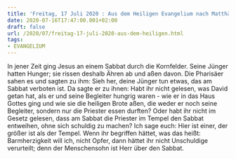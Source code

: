```yaml
---
title: 'Freitag, 17 Juli 2020 : Aus dem Heiligen Evangelium nach Matthäus - Mt 12,1-8.'
date: 2020-07-16T17:47:00.001+02:00
draft: false
url: /2020/07/freitag-17-juli-2020-aus-dem-heiligen.html
tags: 
- EVANGELIUM
---
```


In jener Zeit ging Jesus an einem Sabbat durch die Kornfelder. Seine Jünger hatten Hunger; sie rissen deshalb Ähren ab und aßen davon. Die Pharisäer sahen es und sagten zu ihm: Sieh her, deine Jünger tun etwas, das am Sabbat verboten ist. Da sagte er zu ihnen: Habt ihr nicht gelesen, was David getan hat, als er und seine Begleiter hungrig waren - wie er in das Haus Gottes ging und wie sie die heiligen Brote aßen, die weder er noch seine Begleiter, sondern nur die Priester essen durften? Oder habt ihr nicht im Gesetz gelesen, dass am Sabbat die Priester im Tempel den Sabbat entweihen, ohne sich schuldig zu machen? Ich sage euch: Hier ist einer, der größer ist als der Tempel. Wenn ihr begriffen hättet, was das heißt: Barmherzigkeit will ich, nicht Opfer, dann hättet ihr nicht Unschuldige verurteilt; denn der Menschensohn ist Herr über den Sabbat.